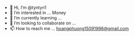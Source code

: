 - 👋 Hi, I’m @tyntyn1
- 👀 I’m interested in ... Money 
- 🌱 I’m currently learning ...
- 💞️ I’m looking to collaborate on ...
- 📫 How to reach me ... hoangphuong15091996@gmail.com

<!---
tyntyn1/tyntyn1 is a ✨ special ✨ repository because its `README.md` (this file) appears on your GitHub profile.
You can click the Preview link to take a look at your changes.
--->
